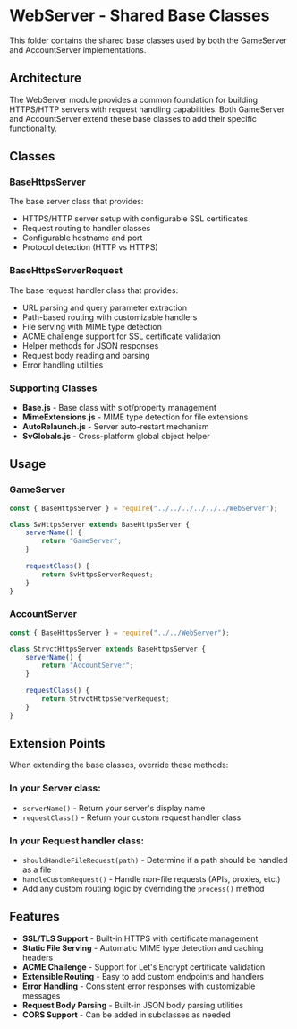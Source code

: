 # WebServer - Shared Base Classes

This folder contains the shared base classes used by both the GameServer and AccountServer implementations.

## Architecture

The WebServer module provides a common foundation for building HTTPS/HTTP servers with request handling capabilities. Both GameServer and AccountServer extend these base classes to add their specific functionality.

## Classes

### BaseHttpsServer
The base server class that provides:
- HTTPS/HTTP server setup with configurable SSL certificates
- Request routing to handler classes
- Configurable hostname and port
- Protocol detection (HTTP vs HTTPS)

### BaseHttpsServerRequest  
The base request handler class that provides:
- URL parsing and query parameter extraction
- Path-based routing with customizable handlers
- File serving with MIME type detection
- ACME challenge support for SSL certificate validation
- Helper methods for JSON responses
- Request body reading and parsing
- Error handling utilities

### Supporting Classes
- **Base.js** - Base class with slot/property management
- **MimeExtensions.js** - MIME type detection for file extensions
- **AutoRelaunch.js** - Server auto-restart mechanism
- **SvGlobals.js** - Cross-platform global object helper

## Usage

### GameServer
```javascript
const { BaseHttpsServer } = require("../../../../../../WebServer");

class SvHttpsServer extends BaseHttpsServer {
    serverName() {
        return "GameServer";
    }
    
    requestClass() {
        return SvHttpsServerRequest;
    }
}
```

### AccountServer
```javascript
const { BaseHttpsServer } = require("../../WebServer");

class StrvctHttpsServer extends BaseHttpsServer {
    serverName() {
        return "AccountServer";
    }
    
    requestClass() {
        return StrvctHttpsServerRequest;
    }
}
```

## Extension Points

When extending the base classes, override these methods:

### In your Server class:
- `serverName()` - Return your server's display name
- `requestClass()` - Return your custom request handler class

### In your Request handler class:
- `shouldHandleFileRequest(path)` - Determine if a path should be handled as a file
- `handleCustomRequest()` - Handle non-file requests (APIs, proxies, etc.)
- Add any custom routing logic by overriding the `process()` method

## Features

- **SSL/TLS Support** - Built-in HTTPS with certificate management
- **Static File Serving** - Automatic MIME type detection and caching headers
- **ACME Challenge** - Support for Let's Encrypt certificate validation
- **Extensible Routing** - Easy to add custom endpoints and handlers
- **Error Handling** - Consistent error responses with customizable messages
- **Request Body Parsing** - Built-in JSON body parsing utilities
- **CORS Support** - Can be added in subclasses as needed